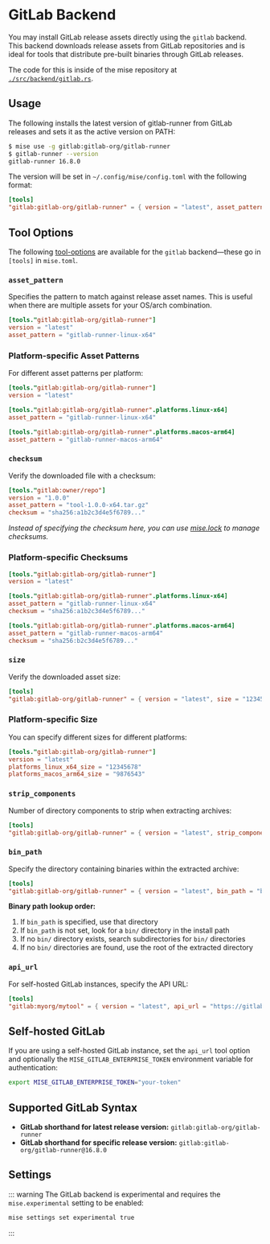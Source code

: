 # GitLab Backend

You may install GitLab release assets directly using the `gitlab` backend. This backend downloads release assets from GitLab repositories and is ideal for tools that distribute pre-built binaries through GitLab releases.

The code for this is inside of the mise repository at [`./src/backend/gitlab.rs`](https://github.com/jdx/mise/blob/main/src/backend/gitlab.rs).

## Usage

The following installs the latest version of gitlab-runner from GitLab releases
and sets it as the active version on PATH:

```sh
$ mise use -g gitlab:gitlab-org/gitlab-runner
$ gitlab-runner --version
gitlab-runner 16.8.0
```

The version will be set in `~/.config/mise/config.toml` with the following format:

```toml
[tools]
"gitlab:gitlab-org/gitlab-runner" = { version = "latest", asset_pattern = "gitlab-runner-linux-x64" }
```

## Tool Options

The following [tool-options](/dev-tools/#tool-options) are available for the `gitlab` backend—these
go in `[tools]` in `mise.toml`.

### `asset_pattern`

Specifies the pattern to match against release asset names. This is useful when there are multiple assets for your OS/arch combination.

```toml
[tools."gitlab:gitlab-org/gitlab-runner"]
version = "latest"
asset_pattern = "gitlab-runner-linux-x64"
```

### Platform-specific Asset Patterns

For different asset patterns per platform:

```toml
[tools."gitlab:gitlab-org/gitlab-runner"]
version = "latest"

[tools."gitlab:gitlab-org/gitlab-runner".platforms.linux-x64]
asset_pattern = "gitlab-runner-linux-x64"

[tools."gitlab:gitlab-org/gitlab-runner".platforms.macos-arm64]
asset_pattern = "gitlab-runner-macos-arm64"
```

### `checksum`

Verify the downloaded file with a checksum:

```toml
[tools."gitlab:owner/repo"]
version = "1.0.0"
asset_pattern = "tool-1.0.0-x64.tar.gz"
checksum = "sha256:a1b2c3d4e5f6789..."
```

*Instead of specifying the checksum here, you can use [mise.lock](/dev-tools/mise-lock) to manage checksums.*

### Platform-specific Checksums

```toml
[tools."gitlab:gitlab-org/gitlab-runner"]
version = "latest"

[tools."gitlab:gitlab-org/gitlab-runner".platforms.linux-x64]
asset_pattern = "gitlab-runner-linux-x64"
checksum = "sha256:a1b2c3d4e5f6789..."

[tools."gitlab:gitlab-org/gitlab-runner".platforms.macos-arm64]
asset_pattern = "gitlab-runner-macos-arm64"
checksum = "sha256:b2c3d4e5f6789..."
```

### `size`

Verify the downloaded asset size:

```toml
[tools]
"gitlab:gitlab-org/gitlab-runner" = { version = "latest", size = "12345678" }
```

### Platform-specific Size

You can specify different sizes for different platforms:

```toml
[tools."gitlab:gitlab-org/gitlab-runner"]
version = "latest"
platforms_linux_x64_size = "12345678"
platforms_macos_arm64_size = "9876543"
```

### `strip_components`

Number of directory components to strip when extracting archives:

```toml
[tools]
"gitlab:gitlab-org/gitlab-runner" = { version = "latest", strip_components = 1 }
```

### `bin_path`

Specify the directory containing binaries within the extracted archive:

```toml
[tools]
"gitlab:gitlab-org/gitlab-runner" = { version = "latest", bin_path = "bin" }
```

**Binary path lookup order:**

1. If `bin_path` is specified, use that directory
2. If `bin_path` is not set, look for a `bin/` directory in the install path
3. If no `bin/` directory exists, search subdirectories for `bin/` directories
4. If no `bin/` directories are found, use the root of the extracted directory

### `api_url`

For self-hosted GitLab instances, specify the API URL:

```toml
[tools]
"gitlab:myorg/mytool" = { version = "latest", api_url = "https://gitlab.mycompany.com/api/v4" }
```

## Self-hosted GitLab

If you are using a self-hosted GitLab instance, set the `api_url` tool option and optionally the `MISE_GITLAB_ENTERPRISE_TOKEN` environment variable for authentication:

```sh
export MISE_GITLAB_ENTERPRISE_TOKEN="your-token"
```

## Supported GitLab Syntax

- **GitLab shorthand for latest release version:** `gitlab:gitlab-org/gitlab-runner`
- **GitLab shorthand for specific release version:** `gitlab:gitlab-org/gitlab-runner@16.8.0`

## Settings

<script setup>
import Settings from '/components/settings.vue';
</script>
<Settings child="gitlab" :level="3" />

::: warning
The GitLab backend is experimental and requires the `mise.experimental` setting to be enabled:

```sh
mise settings set experimental true
```

:::
